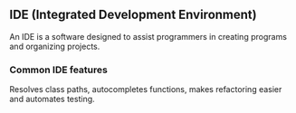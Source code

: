 ## IDE (Integrated Development Environment)

An IDE is a software designed to assist programmers in creating programs and organizing projects.

### Common IDE features

Resolves class paths, autocompletes functions, makes refactoring easier and automates testing.
